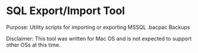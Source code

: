 # SQL Export/Import Tool
Purpose: Utility scripts for importing or exporting MSSQL .bacpac Backups

Disclaimer: This tool was written for Mac OS and is not expected to support other OSs at this time.
